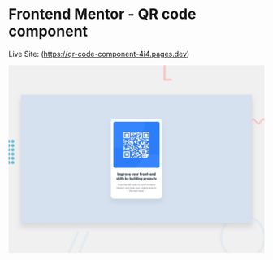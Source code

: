 # Frontend Mentor - QR code component

Live Site: (https://qr-code-component-4i4.pages.dev)

![Design preview for the QR code component coding challenge](./design/desktop-preview.jpg)

